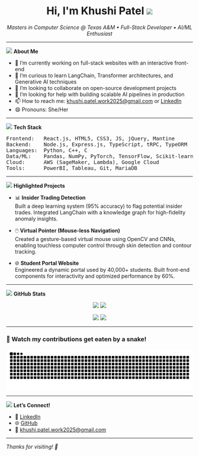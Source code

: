 <h1 align="center">Hi, I'm Khushi Patel <img src="https://media.giphy.com/media/hvRJCLFzcasrR4ia7z/giphy.gif" width="30"/></h1>

<p align="center">
  <em>Masters in Computer Science @ Texas A&M • Full-Stack Developer • AI/ML Enthusiast</em>
</p>

---

<img src="https://media.giphy.com/media/Ll22OhMLAlVDb8UQWe/giphy.gif" width="30"> <strong>About Me</strong>  
- 🔭 I’m currently working on full-stack websites with an interactive front-end 
- 🌱 I’m curious to learn LangChain, Transformer architectures, and Generative AI techniques  
- 👯 I’m looking to collaborate on open-source development projects  
- 🤔 I’m looking for help with building scalable AI pipelines in production  
- 📫 How to reach me: khushi.patel.work2025@gmail.com or [LinkedIn](https://www.linkedin.com/in/khushipatel10/)  
- 😄 Pronouns: She/Her  

---

<img src="https://media.giphy.com/media/IdyAQJVN2kVPNUrojM/giphy.gif" width="30"> <strong>Tech Stack</strong>  
<pre>
Frontend:   React.js, HTML5, CSS3, JS, jQuery, Mantine  
Backend:    Node.js, Express.js, TypeScript, tRPC, TypeORM  
Languages:  Python, C++, C  
Data/ML:    Pandas, NumPy, PyTorch, TensorFlow, Scikit-learn, OpenCV  
Cloud:      AWS (SageMaker, Lambda), Google Cloud  
Tools:      PowerBI, Tableau, Git, MariaDB
</pre>

---

<img src="https://media.giphy.com/media/xT0xeJpnrWC4XWblEk/giphy.gif" width="30"> <strong>Highlighted Projects</strong>  
- 📊 <strong>Insider Trading Detection</strong>  
  Built a deep learning system (95% accuracy) to flag potential insider trades. Integrated LangChain with a knowledge graph for high-fidelity anomaly insights.

- 🖱️ <strong>Virtual Pointer (Mouse-less Navigation)</strong>  
  Created a gesture-based virtual mouse using OpenCV and CNNs, enabling touchless computer control through skin detection and contour tracking.

- 🌐 <strong>Student Portal Website</strong>  
  Engineered a dynamic portal used by 40,000+ students. Built front-end components for interactivity and optimized performance by 60%.

---

<img src="https://media.giphy.com/media/v1.Y2lkPTc5MGI3NjExdmdpNnc1aGYxZnVzYzVjMXMzbm52dXoyZXd6dnd4bzY5ZjRkbTVuaiZlcD12MV9naWZzX3NlYXJjaCZjdD1n/Mc1yxvp8fIGuYXHJI0/giphy.gif" width="30"> <strong>GitHub Stats</strong>  
<p align="center">
  <img src="https://github-readme-stats.vercel.app/api?username=khushipatel-10&show_icons=true&theme=radical" height="150"/>
  <img src="https://github-readme-stats.vercel.app/api/top-langs/?username=khushipatel-10&layout=compact&theme=radical" height="150"/>
</p>

<p align="center">
  <img src="https://github-readme-streak-stats.herokuapp.com/?user=khushipatel-10&theme=radical" height="150"/>
  <img src="https://github-profile-summary-cards.vercel.app/api/cards/profile-details?username=khushipatel-10&theme=radical" height="150"/>
</p>

---

### 🐍 Watch my contributions get eaten by a snake!

![GitHub Snake Animation](https://raw.githubusercontent.com/khushipatel-10/khushipatel-10/output/github-contribution-grid-snake.svg)

---


<img src="https://media.giphy.com/media/v1.Y2lkPTc5MGI3NjExdGY4d3FkbGE1emdhNDNjczk0d2F3NXQxYTU1dDlybmZ0a3FzeGY4ZCZlcD12MV9naWZzX3NlYXJjaCZjdD1n/3o6Mb5h1UQlrtoebK0/giphy.gif" width="30"> <strong>Let’s Connect!</strong>  
- 💼 <a href="https://www.linkedin.com/in/khushipatel10/">LinkedIn</a>  
- 🌐 <a href="https://github.com/khushipatel-10">GitHub</a>  
- 📧 khushi.patel.work2025@gmail.com 

---

<em>Thanks for visiting! 🌟</em>
